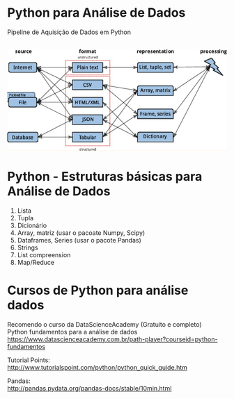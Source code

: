 
# Python para Análise de Dados

Pipeline de Aquisição de Dados em Python <br /> <br />

![image](DataAcquisitionPipeline.png)


# Python - Estruturas básicas para Análise de Dados
1. Lista
2. Tupla
3. Dicionário
4. Array, matriz (usar o pacoate Numpy, Scipy)
5. Dataframes, Series (usar o pacote Pandas)
6. Strings
7. List compreension
8. Map/Reduce

# Cursos de Python para análise dados

Recomendo o curso da DataScienceAcademy (Gratuito e completo) <br />
Python fundamentos para a análise de dados <br />
https://www.datascienceacademy.com.br/path-player?courseid=python-fundamentos

Tutorial Points: <br />
http://www.tutorialspoint.com/python/python_quick_guide.htm

Pandas: <br />
http://pandas.pydata.org/pandas-docs/stable/10min.html



